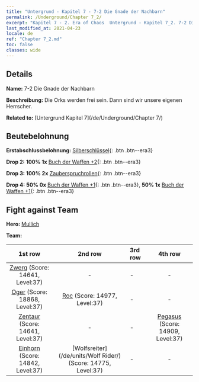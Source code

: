 ```yaml
---
title: "Untergrund - Kapitel 7 - 7-2 Die Gnade der Nachbarn"
permalink: /Underground/Chapter 7_2/
excerpt: "Kapitel 7 - 2. Era of Chaos  Untergrund - Kapitel 7_2. 7-2 Die Gnade der Nachbarn"
last_modified_at: 2021-04-23
locale: de
ref: "Chapter 7_2.md"
toc: false
classes: wide
---
```


## Details

 **Name:** 7-2 Die Gnade der Nachbarn

 **Beschreibung:** Die Orks werden frei sein. Dann sind wir unsere eigenen Herrscher.

 **Related to:** [Untergrund Kapitel 7](/de/Underground/Chapter 7/)

## Beutebelohnung

 **Erstabschlussbelohnung:** [Silberschlüssel](/ItemsDE/con_693/){: .btn .btn--era3}

 **Drop 2:** **100% 1x** [Buch der Waffen +2](/ItemsDE/mat_32/){: .btn .btn--era3}

 **Drop 3:** **100% 2x** [Zauberspruchrollen](/ItemsDE/con_694/){: .btn .btn--era3}

 **Drop 4:** **50% 0x** [Buch der Waffen +1](/ItemsDE/mat_25/){: .btn .btn--era3}, **50% 1x** [Buch der Waffen +1](/ItemsDE/mat_25/){: .btn .btn--era3}


## Fight against Team
 **Hero:** [Mullich](/de/heroes/Mullich/)

 **Team:**


  | 1st row | 2nd row | 3rd row | 4th row |
  |:----:|:----:|:----|:----:|
  | [Zwerg](/de/units/Dwarf/) (Score: 14641, Level:37)  | - | - | - |
  | [Oger](/de/units/Ogre/) (Score: 18868, Level:37)  | [Roc](/de/units/Roc/) (Score: 14977, Level:37)  | - | - |
  | [Zentaur](/de/units/Centaur/) (Score: 14641, Level:37)  | - | - | [Pegasus](/de/units/Pegasus/) (Score: 14909, Level:37)  |
  | [Einhorn](/de/units/Unicorn/) (Score: 14842, Level:37)  | [Wolfsreiter](/de/units/Wolf Rider/) (Score: 14775, Level:37)  | - | - |



